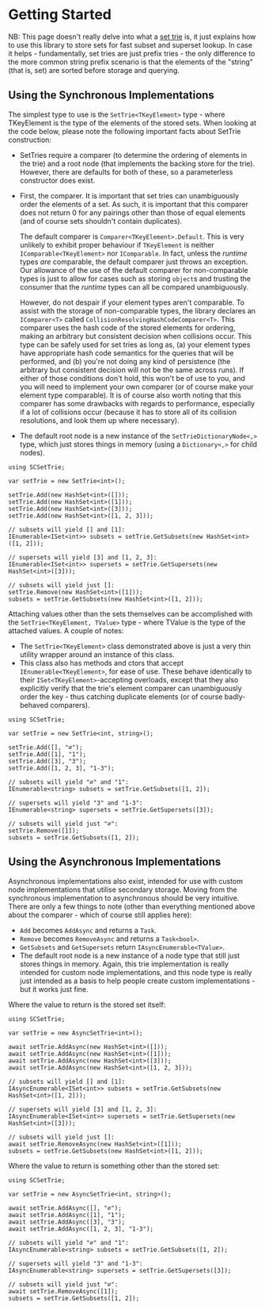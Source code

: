 ﻿# Getting Started

NB: This page doesn't really delve into what a [set trie](https://www.google.com/search?&q=set+trie) is,
it just explains how to use this library to store sets for fast subset and superset lookup. In case it helps -
fundamentally, set tries are just prefix tries - the only difference to the more common string prefix scenario is
that the elements of the "string" (that is, set) are sorted before storage and querying.

## Using the Synchronous Implementations

The simplest type to use is the `SetTrie<TKeyElement>` type - where
TKeyElement is the type of the elements of the stored sets.
When looking at the code below, please note the following important
facts about SetTrie construction:

* SetTries require a comparer (to determine the ordering of elements in the trie)
  and a root node (that implements the backing store for the trie). However, there
  are defaults for both of these, so a parameterless constructor does exist.
* First, the comparer. It is important that set tries can unambiguously order the
  elements of a set. As such, it is important that this comparer does not return 0
  for any pairings other than those of equal elements (and of course sets shouldn't
  contain duplicates).

  The default comparer is `Comparer<TKeyElement>.Default`. This is very unlikely to
  exhibit proper behaviour if `TKeyElement` is neither `IComparable<TKeyElement>` nor
  `IComparable`. In fact, unless the *runtime* types *are* comparable, the default comparer
  just throws an exception. Our allowance of the use of the default comparer for non-comparable
  types is just to allow for cases such as storing `object`s and trusting the consumer
  that the *runtime* types can all be compared unambiguously.
  
  However, do not despair if your element types aren't comparable. To assist with the
  storage of non-comparable types, the library declares an `IComparer<T>` called
  `CollisionResolvingHashCodeComparer<T>`. This comparer uses the hash code of the 
  stored elements for ordering, making an arbitrary but consistent decision when collisions
  occur. This type can be safely used for set tries as long as, (a) your element types
  have appropriate hash code semantics for the queries that will be performed, and (b) 
  you're not doing any kind of persistence (the arbitrary but consistent decision will not
  be the same across runs). If either of those conditions don't hold, this won't be of use
  to you, and you will need to implement your own comparer (or of course make your element
  type comparable). It is of course also worth noting that this comparer has some drawbacks
  with regards to performance, especially if a lot of collisions occur (because it has to
  store all of its collision resolutions, and look them up where necessary).
* The default root node is a new instance of the `SetTrieDictionaryNode<,>` type,
  which just stores things in memory (using a `Dictionary<,>` for child nodes).

```
using SCSetTrie;

var setTrie = new SetTrie<int>();

setTrie.Add(new HashSet<int>([]));
setTrie.Add(new HashSet<int>([1]));
setTrie.Add(new HashSet<int>([3]));
setTrie.Add(new HashSet<int>([1, 2, 3]));

// subsets will yield [] and [1]:
IEnumerable<ISet<int>> subsets = setTrie.GetSubsets(new HashSet<int>([1, 2]));

// supersets will yield [3] and [1, 2, 3]:
IEnumerable<ISet<int>> supersets = setTrie.GetSupersets(new HashSet<int>([3]));

// subsets will yield just []:
setTrie.Remove(new HashSet<int>([1]));
subsets = setTrie.GetSubsets(new HashSet<int>([1, 2]));
```

Attaching values other than the sets themselves can be accomplished with the
`SetTrie<TKeyElement, TValue>` type - where TValue is the type of the attached
values. A couple of notes:
* The `SetTrie<TKeyElement>` class demonstrated above is just a very thin utility
  wrapper around an instance of this class.
* This class also has methods and ctors that accept `IEnumerable<TKeyElement>`,
  for ease of use. These behave identically to their `ISet<TKeyElement>`-accepting
  overloads, except that they also explicitly verify that the trie's element
  comparer can unambiguously order the key - thus catching duplicate elements 
  (or of course badly-behaved comparers).

```
using SCSetTrie;

var setTrie = new SetTrie<int, string>();

setTrie.Add([], "∅");
setTrie.Add([1], "1");
setTrie.Add([3], "3");
setTrie.Add([1, 2, 3], "1-3");

// subsets will yield "∅" and "1":
IEnumerable<string> subsets = setTrie.GetSubsets([1, 2]);

// supersets will yield "3" and "1-3":
IEnumerable<string> supersets = setTrie.GetSupersets([3]);

// subsets will yield just "∅":
setTrie.Remove([1]);
subsets = setTrie.GetSubsets([1, 2]);
```

## Using the Asynchronous Implementations

Asynchronous implementations also exist, intended for use with custom node
implementations that utilise secondary storage. Moving from the synchronous 
implementation to asynchronous should be very intuitive. There are only a few
things to note (other than everything mentioned above about the comparer - which
of course still applies here):

* `Add` becomes `AddAsync` and returns a `Task`.
* `Remove` becomes `RemoveAsync` and returns a `Task<bool>`.
* `GetSubsets` and `GetSupersets` return `IAsyncEnumerable<TValue>`.
* The default root node is a new instance of a node type that still just stores 
  things in memory. Again, this trie implementation is really intended for
  custom node implementations, and this node type is really just intended as a
  basis to help people create custom implementations - but it works just fine.

Where the value to return is the stored set itself:

```
using SCSetTrie;

var setTrie = new AsyncSetTrie<int>();

await setTrie.AddAsync(new HashSet<int>([]));
await setTrie.AddAsync(new HashSet<int>([1]));
await setTrie.AddAsync(new HashSet<int>([3]));
await setTrie.AddAsync(new HashSet<int>([1, 2, 3]));

// subsets will yield [] and [1]:
IAsyncEnumerable<ISet<int>> subsets = setTrie.GetSubsets(new HashSet<int>([1, 2]));

// supersets will yield [3] and [1, 2, 3]:
IAsyncEnumerable<ISet<int>> supersets = setTrie.GetSupersets(new HashSet<int>([3]));

// subsets will yield just []:
await setTrie.RemoveAsync(new HashSet<int>([1]));
subsets = setTrie.GetSubsets(new HashSet<int>([1, 2]));
```

Where the value to return is something other than the stored set:

```
using SCSetTrie;

var setTrie = new AsyncSetTrie<int, string>();

await setTrie.AddAsync([], "∅");
await setTrie.AddAsync([1], "1");
await setTrie.AddAsync([3], "3");
await setTrie.AddAsync([1, 2, 3], "1-3");

// subsets will yield "∅" and "1":
IAsyncEnumerable<string> subsets = setTrie.GetSubsets([1, 2]);

// supersets will yield "3" and "1-3":
IAsyncEnumerable<string> supersets = setTrie.GetSupersets([3]);

// subsets will yield just "∅":
await setTrie.RemoveAsync([1]);
subsets = setTrie.GetSubsets([1, 2]);
```
